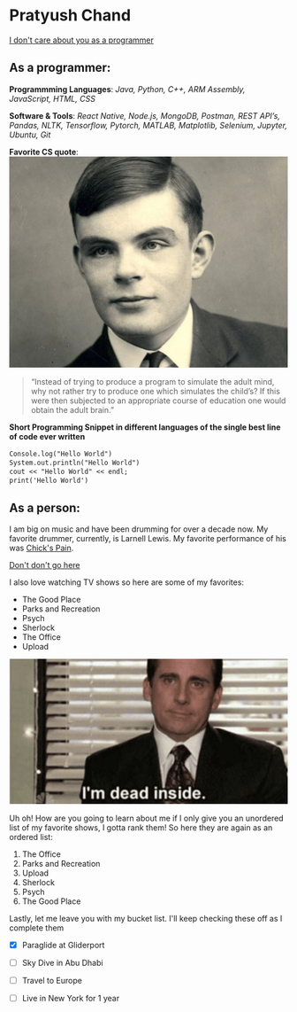 # Pratyush Chand

[I don't care about you as a programmer](#as-a-person)

## As a programmer:
**Programmming Languages**: *Java, Python, C++, ARM Assembly, JavaScript, HTML, CSS*

**Software & Tools**: *React Native, Node.js, MongoDB, Postman, REST API’s, Pandas, NLTK, Tensorflow, Pytorch, MATLAB, Matplotlib, Selenium, Jupyter, Ubuntu, Git*

**Favorite CS quote**:
![](turing.png)
> “Instead of trying to produce a
program to simulate the adult mind,
why not rather try to produce one
which simulates the child’s?
If this were then subjected to an
appropriate course of education
one would obtain the adult brain.”

**Short Programming Snippet in different languages of the single best line of code ever written**
```
Console.log("Hello World")
System.out.println("Hello World")
cout << "Hello World" << endl;
print('Hello World')
```

## As a person:

I am big on music and have been drumming for over a decade now. My favorite drummer, currently, is Larnell Lewis. My favorite performance of his was [Chick's Pain](https://www.youtube.com/watch?v=vIW72VXMPHo).

[Don't don't go here](underConstruction.md)

I also love watching TV shows so here are some of my favorites:
* The Good Place
* Parks and Recreation
* Psych
* Sherlock
* The Office
* Upload

![](michael-scott.png)

Uh oh! How are you going to learn about me if I only give you an unordered list of my favorite shows, I gotta rank them! So here they are again as an ordered list:

1. The Office
2. Parks and Recreation
3. Upload
4. Sherlock
5. Psych
6. The Good Place

Lastly, let me leave you with my bucket list. I'll keep checking these off as I complete them


- [x] Paraglide at Gliderport
- [ ] Sky Dive in Abu Dhabi
- [ ] Travel to Europe
- [ ] Live in New York for 1 year




